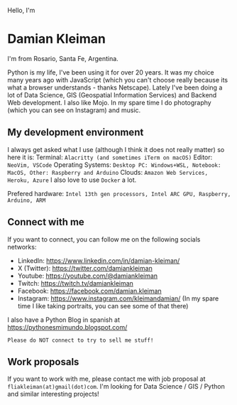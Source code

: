 Hello, I'm 
# Damian Kleiman

I'm from Rosario, Santa Fe, Argentina. 

Python is my life, I've been using it for over 20 years. It was my choice many years ago with JavaScript (which you can't choose really because its what a browser understands - thanks Netscape).
Lately I've been doing a lot of Data Science, GIS (Geospatial Information Services) and Backend Web development. I also like Mojo.
In my spare time I do photography (which you can see on Instagram) and music.

## My development environment

I always get asked what I use (although I think it does not really matter) so here it is:
Terminal:
`
Alacritty (and sometimes iTerm on macOS)
`
Editor:
` 
NeoVim, VSCode
`
Operating Systems:
`
Desktop PC: Windows+WSL, Notebook: MacOS, Other: Raspberry and Arduino
`
Clouds:
`
Amazon Web Services, Heroku, Azure
`
I also love to use `Docker` a lot.

Prefered hardware:
`
Intel 13th gen processors, Intel ARC GPU, Raspberry, Arduino, ARM
`


## Connect with me
If you want to connect, you can follow me on the following socials networks:
- LinkedIn: https://www.linkedin.com/in/damian-kleiman/
- X (Twitter): https://twitter.com/damiankleiman
- Youtube: https://youtube.com/@damiankleiman
- Twitch: https://twitch.tv/damiankleiman
- Facebook: https://facebook.com/damian.kleiman
- Instagram: https://www.instagram.com/kleimandamian/
  (In my spare time I like taking portraits, you can see some of that there)

I also have a Python Blog in spanish at https://pythonesmimundo.blogspot.com/

`
Please do NOT connect to try to sell me stuff!
`

## Work proposals
If you want to work with me, please contact me with job proposal at `fliakleiman(at)gmail(dot)com`. I'm looking for Data Science / GIS / Python and similar interesting projects! 

